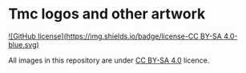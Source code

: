 Tmc logos and other artwork
===========================

[![GitHub license](https://img.shields.io/badge/license-CC BY-SA 4.0-blue.svg)](https://raw.githubusercontent.com/tmc-duck/tmc-duck/master/LICENSE)

All images in this repository are under [CC BY-SA 4.0](http://creativecommons.org/licenses/by-sa/4.0/) licence.

